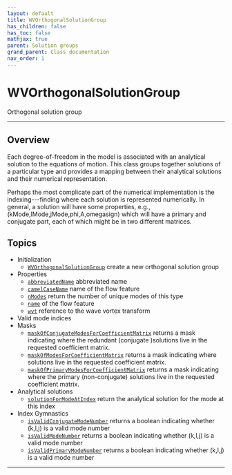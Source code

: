 ```yaml
---
layout: default
title: WVOrthogonalSolutionGroup
has_children: false
has_toc: false
mathjax: true
parent: Solution groups
grand_parent: Class documentation
nav_order: 1
---
```


#  WVOrthogonalSolutionGroup

Orthogonal solution group


---

## Overview
 
  Each degree-of-freedom in the model is associated with an analytical
  solution to the equations of motion. This class groups together
  solutions of a particular type and provides a mapping between their
  analytical solutions and their numerical representation.
 
  Perhaps the most complicate part of the numerical implementation is
  the indexing---finding where each solution is represented
  numerically. In general, a solution will have some properties, e.g.,
    (kMode,lMode,jMode,phi,A,omegasign) 
  which will have a primary and conjugate part, each of which might be
  in two different matrices.
 
          


## Topics
+ Initialization
  + [`WVOrthogonalSolutionGroup`](/classes/solution-groups/wvorthogonalsolutiongroup/wvorthogonalsolutiongroup.html) create a new orthogonal solution group
+ Properties
  + [`abbreviatedName`](/classes/solution-groups/wvorthogonalsolutiongroup/abbreviatedname.html) abbreviated name
  + [`camelCaseName`](/classes/solution-groups/wvorthogonalsolutiongroup/camelcasename.html) name of the flow feature
  + [`nModes`](/classes/solution-groups/wvorthogonalsolutiongroup/nmodes.html) return the number of unique modes of this type
  + [`name`](/classes/solution-groups/wvorthogonalsolutiongroup/name.html) of the flow feature
  + [`wvt`](/classes/solution-groups/wvorthogonalsolutiongroup/wvt.html) reference to the wave vortex transform
+ Valid mode indices
+ Masks
  + [`maskOfConjugateModesForCoefficientMatrix`](/classes/solution-groups/wvorthogonalsolutiongroup/maskofconjugatemodesforcoefficientmatrix.html) returns a mask indicating where the redundant (conjugate )solutions live in the requested coefficient matrix.
  + [`maskOfModesForCoefficientMatrix`](/classes/solution-groups/wvorthogonalsolutiongroup/maskofmodesforcoefficientmatrix.html) returns a mask indicating where solutions live in the requested coefficient matrix.
  + [`maskOfPrimaryModesForCoefficientMatrix`](/classes/solution-groups/wvorthogonalsolutiongroup/maskofprimarymodesforcoefficientmatrix.html) returns a mask indicating where the primary (non-conjugate) solutions live in the requested coefficient matrix.
+ Analytical solutions
  + [`solutionForModeAtIndex`](/classes/solution-groups/wvorthogonalsolutiongroup/solutionformodeatindex.html) return the analytical solution for the mode at this index
+ Index Gymnastics
  + [`isValidConjugateModeNumber`](/classes/solution-groups/wvorthogonalsolutiongroup/isvalidconjugatemodenumber.html) returns a boolean indicating whether (k,l,j) is a valid mode number
  + [`isValidModeNumber`](/classes/solution-groups/wvorthogonalsolutiongroup/isvalidmodenumber.html) returns a boolean indicating whether (k,l,j) is a valid mode number
  + [`isValidPrimaryModeNumber`](/classes/solution-groups/wvorthogonalsolutiongroup/isvalidprimarymodenumber.html) returns a boolean indicating whether (k,l,j) is a valid mode number


---